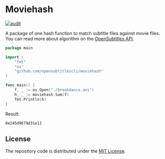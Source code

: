 # Moviehash

[![audit](https://github.com/opensubtitlescli/moviehash/actions/workflows/audit.yml/badge.svg)](https://github.com/opensubtitlescli/moviehash/actions/workflows/audit.yml)

A package of one hash function to match subtitle files against movie files. You can read more about algorithm on the [OpenSubtitles API](https://opensubtitles.stoplight.io/docs/opensubtitles-api/e3750fd63a100-getting-started#calculating-moviehash-of-video-file).

```go
package main

import (
	"fmt"
	"os"
	"github.com/opensubtitlescli/moviehash"
)

func main() {
	f, _ := os.Open("./breakdance.avi")
	h, _ := moviehash.Sum(f)
	fmt.Println(h)
}
```

Result:

```txt
8e245d9679d31e12
```

## License

The repository code is distributed under the [MIT License](./LICENSE).

